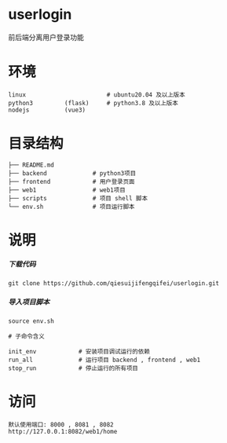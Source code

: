# userlogin
前后端分离用户登录功能

# 环境
    linux                       # ubuntu20.04 及以上版本
    python3         (flask)     # python3.8 及以上版本
    nodejs          (vue3)

# 目录结构
    ├── README.md
    ├── backend             # python3项目
    ├── frontend            # 用户登录页面
    ├── web1                # web1项目
    ├── scripts             # 项目 shell 脚本
    └── env.sh              # 项目运行脚本

# 说明
##### 下载代码

    git clone https://github.com/qiesuijifengqifei/userlogin.git

##### 导入项目脚本
    source env.sh

    # 子命令含义
    
    init_env            # 安装项目调试运行的依赖
    run_all             # 运行项目 backend , frontend , web1
    stop_run            # 停止运行的所有项目

# 访问
    默认使用端口: 8000 , 8081 , 8082
    http://127.0.0.1:8082/web1/home
    

